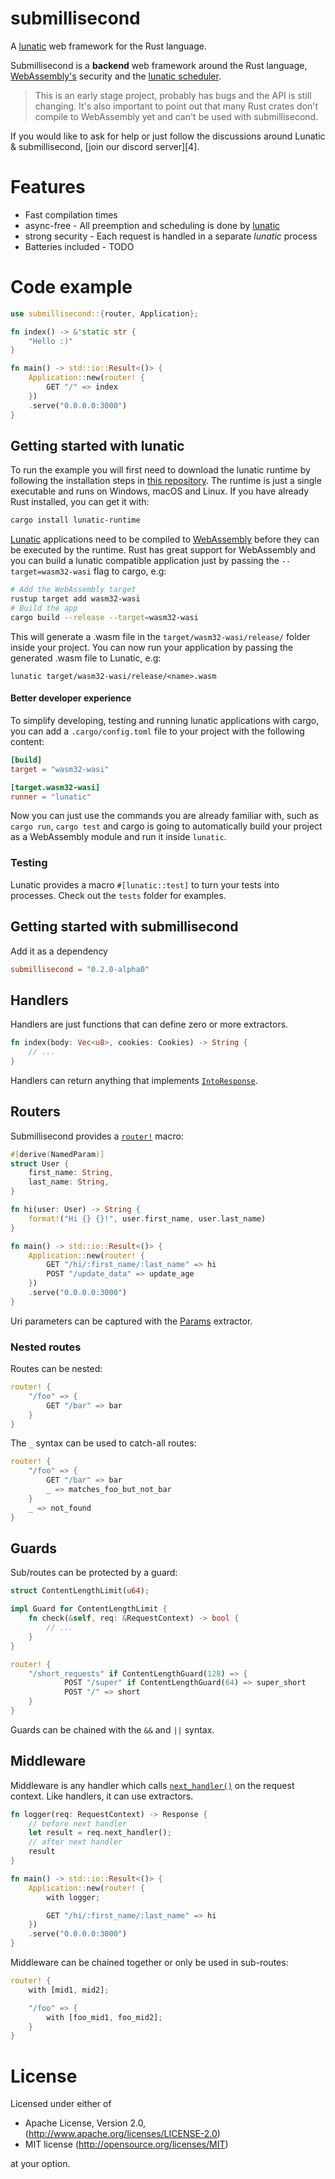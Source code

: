 # submillisecond

A [lunatic][0] web framework for the Rust language.

Submillisecond is a **backend** web framework around the Rust language,
[WebAssembly's][1] security and the [lunatic scheduler][2].

> This is an early stage project, probably has bugs and the API is still changing. It's also
> important to point out that many Rust crates don't compile to WebAssembly yet and can't be used
> with submillisecond.

If you would like to ask for help or just follow the discussions around Lunatic & submillisecond,
[join our discord server][4].

# Features

- Fast compilation times
- async-free - All preemption and scheduling is done by [lunatic][2]
- strong security - Each request is handled in a separate _lunatic_ process
- Batteries included - TODO

# Code example

```rust
use submillisecond::{router, Application};

fn index() -> &'static str {
    "Hello :)"
}

fn main() -> std::io::Result<()> {
    Application::new(router! {
        GET "/" => index
    })
    .serve("0.0.0.0:3000")
}

```

## Getting started with lunatic

To run the example you will first need to download the lunatic runtime by following the
installation steps in [this repository][2]. The runtime is just a single executable and runs on
Windows, macOS and Linux. If you have already Rust installed, you can get it with:

```bash
cargo install lunatic-runtime
```

[Lunatic][2] applications need to be compiled to [WebAssembly][1] before they can be executed by
the runtime. Rust has great support for WebAssembly and you can build a lunatic compatible
application just by passing the `--target=wasm32-wasi` flag to cargo, e.g:

```bash
# Add the WebAssembly target
rustup target add wasm32-wasi
# Build the app
cargo build --release --target=wasm32-wasi
```

This will generate a .wasm file in the `target/wasm32-wasi/release/` folder inside your project.
You can now run your application by passing the generated .wasm file to Lunatic, e.g:

```
lunatic target/wasm32-wasi/release/<name>.wasm
```

#### Better developer experience

To simplify developing, testing and running lunatic applications with cargo, you can add a
`.cargo/config.toml` file to your project with the following content:

```toml
[build]
target = "wasm32-wasi"

[target.wasm32-wasi]
runner = "lunatic"
```

Now you can just use the commands you are already familiar with, such as `cargo run`, `cargo test`
and cargo is going to automatically build your project as a WebAssembly module and run it inside
`lunatic`.

### Testing

Lunatic provides a macro `#[lunatic::test]` to turn your tests into processes. Check out the
`tests` folder for examples.

## Getting started with submillisecond

Add it as a dependency

```toml
submillisecond = "0.2.0-alpha0"
```

## Handlers

Handlers are just functions that can define zero or more extractors.

```rust
fn index(body: Vec<u8>, cookies: Cookies) -> String {
    // ...
}
```

Handlers can return anything that implements [`IntoResponse`][10].

## Routers

Submillisecond provides a [`router!`][11] macro:

```rust
#[derive(NamedParam)]
struct User {
    first_name: String,
    last_name: String,
}

fn hi(user: User) -> String {
    format!("Hi {} {}!", user.first_name, user.last_name)
}

fn main() -> std::io::Result<()> {
    Application::new(router! {
        GET "/hi/:first_name/:last_name" => hi
        POST "/update_data" => update_age
    })
    .serve("0.0.0.0:3000")
}
```

Uri parameters can be captured with the [Params][12] extractor.

### Nested routes

Routes can be nested:

```rust
router! {
    "/foo" => {
        GET "/bar" => bar
    }
}
```

The `_` syntax can be used to catch-all routes:

```rust
router! {
    "/foo" => {
        GET "/bar" => bar
        _ => matches_foo_but_not_bar
    }
    _ => not_found
}
```

## Guards

Sub/routes can be protected by a guard:

```rust
struct ContentLengthLimit(u64);

impl Guard for ContentLengthLimit {
    fn check(&self, req: &RequestContext) -> bool {
        // ...
    }
}

router! {
    "/short_requests" if ContentLengthGuard(128) => {
            POST "/super" if ContentLengthGuard(64) => super_short
            POST "/" => short
    }
}
```

Guards can be chained with the `&&` and `||` syntax.

## Middleware

Middleware is any handler which calls [`next_handler()`][13] on the request context. Like handlers, it can use extractors.

```rust
fn logger(req: RequestContext) -> Response {
    // before next handler
    let result = req.next_handler();
    // after next handler
    result
}

fn main() -> std::io::Result<()> {
    Application::new(router! {
        with logger;

        GET "/hi/:first_name/:last_name" => hi
    })
    .serve("0.0.0.0:3000")
}
```

Middleware can be chained together or only be used in sub-routes:

```rust
router! {
    with [mid1, mid2];

    "/foo" => {
        with [foo_mid1, foo_mid2];
    }
}
```

# License

Licensed under either of

- Apache License, Version 2.0, (http://www.apache.org/licenses/LICENSE-2.0)
- MIT license (http://opensource.org/licenses/MIT)

at your option.

[0]: https://lunatic.solutions
[1]: https://webassembly.org
[2]: https://github.com/lunatic-solutions/lunatic
[3]: https://discord.gg/b7zDqpXpB4
[10]: https://docs.rs/submillisecond/latest/submillisecond/response/trait.IntoResponse.html
[11]: https://docs.rs/submillisecond/latest/submillisecond/macro.router.html
[12]: https://docs.rs/submillisecond/latest/submillisecond/params/struct.Params.html
[13]: https://docs.rs/submillisecond/latest/submillisecond/struct.RequestContext.html#method.next_handler
